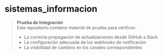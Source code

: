 # sistemas_informacion

> **Prueba de Integración**  
> Este repositorio contiene material de prueba para verificar:  
> - La correcta propagación de actualizaciones desde GitHub a Slack  
> - La configuración adecuada de los webhooks de notificación  
> - La visibilidad de cambios en los canales correspondientes  

